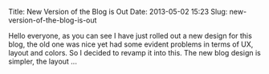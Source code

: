 Title: New Version of the Blog is Out
Date: 2013-05-02 15:23
Slug: new-version-of-the-blog-is-out

Hello everyone, as you can see I have just rolled out a new design for
this blog, the old one was nice yet had some evident problems in terms
of UX, layout and colors. So I decided to revamp it into this. The new
blog design is simpler, the layout ...

</p>

